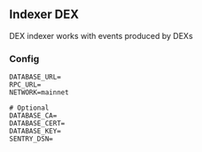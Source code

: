 ## Indexer DEX

DEX indexer works with events produced by DEXs

### Config

```
DATABASE_URL=
RPC_URL=
NETWORK=mainnet

# Optional
DATABASE_CA=
DATABASE_CERT=
DATABASE_KEY=
SENTRY_DSN=
```

